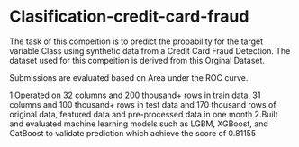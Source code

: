 # Clasification-credit-card-fraud


The task of this compeition is to predict the probability for the target variable Class using synthetic data from a Credit Card Fraud Detection. The dataset used for this compeition is derived from this Orginal Dataset.

Submissions are evaluated based on Area under the ROC curve.

1.Operated on 32 columns and 200 thousand+ rows in train data, 31 columns and 100 thousand+ rows in test data and 170 thousand rows of original data, featured data and pre-processed data in one month
2.Built and evaluated machine learning models such as LGBM, XGBoost, and CatBoost to validate prediction which achieve the score of 0.81155
